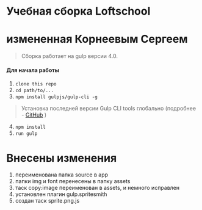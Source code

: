 # Учебная сборка Loftschool
# измененная Корнеевым Сергеем

> Сборка работает на gulp версии 4.0. 

#### Для начала работы

1. ```clone this repo```
2. ```cd path/to/...```
3. ```npm install gulpjs/gulp-cli -g```  
> Установка последней версии Gulp CLI tools глобально (подробнее - [GitHub](https://github.com/gulpjs/gulp/blob/4.0/docs/getting-started.md) )

4. ```npm install```
6. ```run gulp``` 

# Внесены изменения

1. переименована папка source в app
2. папки img и font перенесены в папку assets
3. таск copy:image переименован в assets, и немного исправлен
4. установлен плагин gulp.spritesmith
5. создан таск sprite.png.js
